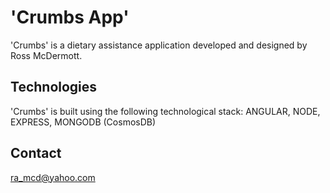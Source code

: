 # 'Crumbs App'

'Crumbs' is a dietary assistance application developed and designed by Ross McDermott.

## Technologies

'Crumbs' is built using the following technological stack: ANGULAR, NODE, EXPRESS, MONGODB (CosmosDB)

## Contact

ra_mcd@yahoo.com
